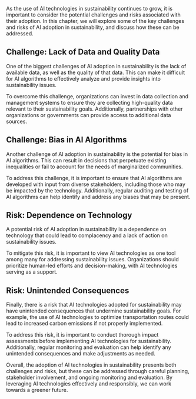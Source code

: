 
As the use of AI technologies in sustainability continues to grow, it is important to consider the potential challenges and risks associated with their adoption. In this chapter, we will explore some of the key challenges and risks of AI adoption in sustainability, and discuss how these can be addressed.

Challenge: Lack of Data and Quality Data
----------------------------------------

One of the biggest challenges of AI adoption in sustainability is the lack of available data, as well as the quality of that data. This can make it difficult for AI algorithms to effectively analyze and provide insights into sustainability issues.

To overcome this challenge, organizations can invest in data collection and management systems to ensure they are collecting high-quality data relevant to their sustainability goals. Additionally, partnerships with other organizations or governments can provide access to additional data sources.

Challenge: Bias in AI Algorithms
--------------------------------

Another challenge of AI adoption in sustainability is the potential for bias in AI algorithms. This can result in decisions that perpetuate existing inequalities or fail to account for the needs of marginalized communities.

To address this challenge, it is important to ensure that AI algorithms are developed with input from diverse stakeholders, including those who may be impacted by the technology. Additionally, regular auditing and testing of AI algorithms can help identify and address any biases that may be present.

Risk: Dependence on Technology
------------------------------

A potential risk of AI adoption in sustainability is a dependence on technology that could lead to complacency and a lack of action on sustainability issues.

To mitigate this risk, it is important to view AI technologies as one tool among many for addressing sustainability issues. Organizations should prioritize human-led efforts and decision-making, with AI technologies serving as a support.

Risk: Unintended Consequences
-----------------------------

Finally, there is a risk that AI technologies adopted for sustainability may have unintended consequences that undermine sustainability goals. For example, the use of AI technologies to optimize transportation routes could lead to increased carbon emissions if not properly implemented.

To address this risk, it is important to conduct thorough impact assessments before implementing AI technologies for sustainability. Additionally, regular monitoring and evaluation can help identify any unintended consequences and make adjustments as needed.

Overall, the adoption of AI technologies in sustainability presents both challenges and risks, but these can be addressed through careful planning, stakeholder involvement, and ongoing monitoring and evaluation. By leveraging AI technologies effectively and responsibly, we can work towards a greener future.
